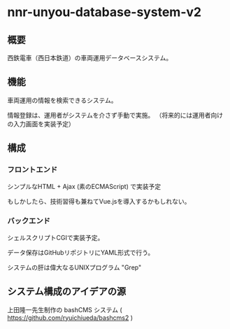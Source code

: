 # nnr-unyou-database-system-v2

## 概要

西鉄電車（西日本鉄道）の車両運用データベースシステム。

## 機能

車両運用の情報を検索できるシステム。

情報登録は、運用者がシステムを介さず手動で実施。
（将来的には運用者向けの入力画面を実装予定）

## 構成

### フロントエンド

シンプルなHTML + Ajax (素のECMAScript) で実装予定

もしかしたら、技術習得も兼ねてVue.jsを導入するかもしれない。

### バックエンド

シェルスクリプトCGIで実装予定。

データ保存はGitHubリポジトリにYAML形式で行う。

システムの肝は偉大なるUNIXプログラム "Grep"

## システム構成のアイデアの源

上田隆一先生制作の bashCMS システム ( https://github.com/ryuichiueda/bashcms2 )
